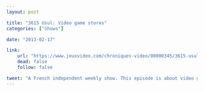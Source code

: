 ```yaml
---
layout: post

title: "3615 Usul: Video game stores"
categories: ["Shows"]

date: "2013-02-17"

link:
    url: "https://www.jeuxvideo.com/chroniques-video/00000345/3615-usul-les-magasins-de-jeux-video-00110509.htm"
    dead: false
    follow: false

tweet: "A French independent weekly show. This episode is about video game stores."
---
```

